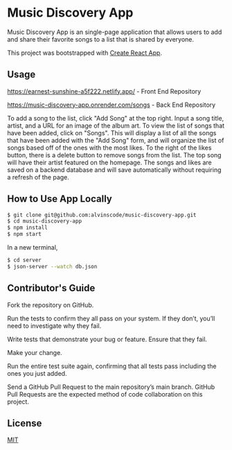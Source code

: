 # Music Discovery App

Music Discovery App is an single-page application that allows users to add and share their favorite songs to a list that is shared by everyone. 

This project was bootstrapped with [Create React App](https://github.com/facebook/create-react-app).

## Usage

https://earnest-sunshine-a5f222.netlify.app/ - Front End Repository

https://music-discovery-app.onrender.com/songs - Back End Repository

To add a song to the list, click "Add Song" at the top right. Input a song title, artist, and a URL for an image of the album art. To view the list of songs that have been added, click on "Songs". This will display a list of all the songs that have been added with the "Add Song" form, and will organize the list of songs based off of the ones with the most likes. To the right of the likes button, there is a delete button to remove songs from the list. The top song will have their artist featured on the homepage. The songs and likes are saved on a backend database and will save automatically without requiring a refresh of the page. 

## How to Use App Locally  

```bash
$ git clone git@github.com:alvinscode/music-discovery-app.git
$ cd music-discovery-app
$ npm install
$ npm start
```

In a new terminal,

```bash
$ cd server
$ json-server --watch db.json
```

## Contributor's Guide

Fork the repository on GitHub.

Run the tests to confirm they all pass on your system. If they don’t, you’ll need to investigate why they fail.

Write tests that demonstrate your bug or feature. Ensure that they fail.

Make your change.

Run the entire test suite again, confirming that all tests pass including the ones you just added.

Send a GitHub Pull Request to the main repository’s main branch. GitHub Pull Requests are the expected method of code collaboration on this project.

## License

[MIT](https://choosealicense.com/licenses/mit/)